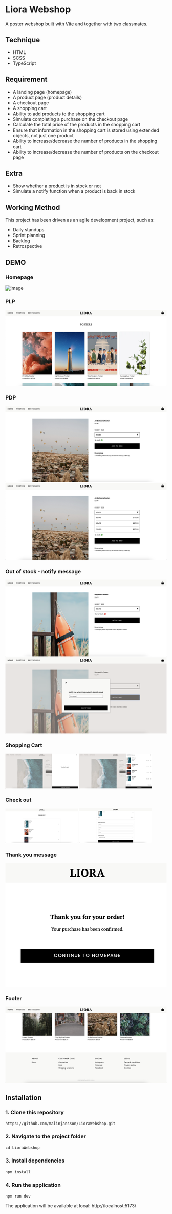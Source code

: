 # Liora Webshop 
A poster webshop built with [Vite](https://vite.dev/) and together with two classmates. 

## Technique

- HTML
- SCSS
- TypeScript

## Requirement

- A landing page (homepage)
- A product page (product details)
- A checkout page
- A shopping cart
- Ability to add products to the shopping cart
- Simulate completing a purchase on the checkout page
- Calculate the total price of the products in the shopping cart
- Ensure that information in the shopping cart is stored using extended objects, not just one product
- Ability to increase/decrease the number of products in the shopping cart
- Ability to increase/decrease the number of products on the checkout page

## Extra
- Show whether a product is in stock or not
- Simulate a notify function when a product is back in stock


## Working Method 
This project has been driven as an agile development project, such as:
* Daily standups 
* Sprint planning
* Backlog 
* Retrospective

## DEMO 
### Homepage
![image](./demo/homepage.png)

### PLP
![image](./demo/plp.png)

### PDP
![image](./demo/pdp.png)
![image](./demo/pdp2.png)

### Out of stock - notify message
![image](./demo/outofstock.png)
![image](./demo/notifyme.png)

### Shopping Cart
 <p>
    <img src="./demo/shoppingcartempty.png" width="45%"/>
    <img src="./demo/shoppingcart.png" width="45%"/>
  </p>

### Check out 
 <p>
    <img src="./demo/checkout.png" width="45%"/>
    <img src="./demo/checkout2.png" width="45%"/>
  </p>

### Thank you message 
![image](./demo/thankyoumessage.png)

### Footer
![image](./demo/footer.png)


## Installation 

### 1. Clone this repository
```
https://github.com/malinjansson/LioraWebshop.git
```

### 2. Navigate to the project folder
```
cd LioraWebshop
```

### 3. Install dependencies
```
npm install
```

### 4. Run the application
```
npm run dev
```
The application will be available at local: http://localhost:5173/



